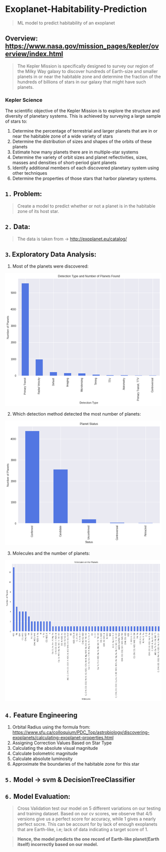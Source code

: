 # Exoplanet-Habitability-Prediction
> ML model to predict habitability of an exoplanet

## Overview: https://www.nasa.gov/mission_pages/kepler/overview/index.html
> The Kepler Mission is specifically designed to survey our region of the Milky Way galaxy to discover hundreds of Earth-size 
and smaller planets in or near the habitable zone and determine the fraction of the hundreds of billions of stars in our galaxy that might have such planets.
### Kepler Science
The scientific objective of the Kepler Mission is to explore the structure and diversity of planetary systems. This is achieved by surveying a large sample of stars to:
1. Determine the percentage of terrestrial and larger planets that are in or near the habitable zone of a wide variety of stars
2. Determine the distribution of sizes and shapes of the orbits of these planets
3. Estimate how many planets there are in multiple-star systems
4. Determine the variety of orbit sizes and planet reflectivities, sizes, masses and densities of short-period giant planets
5. Identify additional members of each discovered planetary system using other techniques
6. Determine the properties of those stars that harbor planetary systems.

## `1.` Problem:
> Create a model to predict whether or not a planet is in the habitable zone of its host star.

## `2.` Data:
> The data is taken from -> http://exoplanet.eu/catalog/

## `3`. Exploratory Data Analysis:
1. Most of the planets were discovered:

![alt text](https://github.com/vbgupta/Exoplanet-Habitability-Prediction/blob/main/Img/1.png?raw=true)

2. Which detection method detected the most number of planets:

![alt text](https://github.com/vbgupta/Exoplanet-Habitability-Prediction/blob/main/Img/2.png?raw=true)

3. Molecules and the number of planets:

![alt text](https://github.com/vbgupta/Exoplanet-Habitability-Prediction/blob/main/Img/3.png?raw=true)

## `4.` Feature Engineering
1. Orbital Radius using the formula from: https://www.sfu.ca/colloquium/PDC_Top/astrobiology/discovering-exoplanets/calculating-exoplanet-properties.html
2. Assigning Correction Values Based on Star Type
3. Calculating the absolute visual magnitude
4. Calculate bolometric magnitude
5. Calculate absolute luminosity
6. Approximate the boundaries of the habitable zone for this star

## `5.` Model -> svm & DecisionTreeClassifier

## `6.` Model Evaluation:
> Cross Validation test our model on 5 different variations on our testing and training dataset. Based on our cv scores, we observe that 4/5 versions give 
us a perfect score for accuracy, while 1 gives a nearly perfect socre. This can be account for by lack of enough exoplanets that are Earth-like, i.e; 
lack of data indicating a target score of 1.

> **Hence, the model predicts the one record of Earth-like planet(Earth itself) incorrectly based on our model.**
